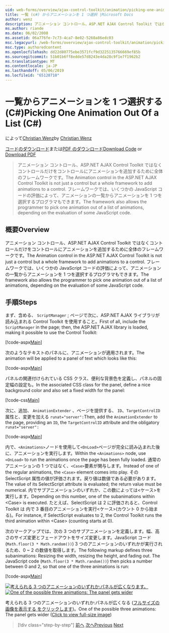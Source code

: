 ```yaml
---
uid: web-forms/overview/ajax-control-toolkit/animation/picking-one-animation-out-of-a-list-cs
title: 一覧 (c#) からアニメーションを 1 つ選択 |Microsoft Docs
author: wenz
description: アニメーション コントロール、ASP.NET AJAX Control Toolkit ではなくコントロールだけをコントロールにアニメーションを追加するために全体のフレームワークです。 フレームワークも許可する.
ms.author: riande
ms.date: 06/02/2008
ms.assetid: 06a776fe-7c73-4ca7-8e02-5260a86edc03
msc.legacyurl: /web-forms/overview/ajax-control-toolkit/animation/picking-one-animation-out-of-a-list-cs
msc.type: authoredcontent
ms.openlocfilehash: dd22d80775ebe3571fcf9d3225135766669ef85b
ms.sourcegitcommit: 51b01b6ff8edde57d8243e4da28c9f1e7f1962b2
ms.translationtype: MT
ms.contentlocale: ja-JP
ms.lasthandoff: 05/06/2019
ms.locfileid: "65128710"
---
```

# <a name="picking-one-animation-out-of-a-list-c"></a><span data-ttu-id="2ff06-104">一覧からアニメーションを 1 つ選択する (C#)</span><span class="sxs-lookup"><span data-stu-id="2ff06-104">Picking One Animation Out Of a List (C#)</span></span>

<span data-ttu-id="2ff06-105">によって[Christian Wenz](https://github.com/wenz)</span><span class="sxs-lookup"><span data-stu-id="2ff06-105">by [Christian Wenz](https://github.com/wenz)</span></span>

<span data-ttu-id="2ff06-106">[コードのダウンロード](http://download.microsoft.com/download/f/9/a/f9a26acd-8df4-4484-8a18-199e4598f411/Animation5.cs.zip)または[PDF のダウンロード](http://download.microsoft.com/download/6/7/1/6718d452-ff89-4d3f-a90e-c74ec2d636a3/animation5CS.pdf)</span><span class="sxs-lookup"><span data-stu-id="2ff06-106">[Download Code](http://download.microsoft.com/download/f/9/a/f9a26acd-8df4-4484-8a18-199e4598f411/Animation5.cs.zip) or [Download PDF](http://download.microsoft.com/download/6/7/1/6718d452-ff89-4d3f-a90e-c74ec2d636a3/animation5CS.pdf)</span></span>

> <span data-ttu-id="2ff06-107">アニメーション コントロール、ASP.NET AJAX Control Toolkit ではなくコントロールだけをコントロールにアニメーションを追加するために全体のフレームワークです。</span><span class="sxs-lookup"><span data-stu-id="2ff06-107">The Animation control in the ASP.NET AJAX Control Toolkit is not just a control but a whole framework to add animations to a control.</span></span> <span data-ttu-id="2ff06-108">フレームワークでは、いくつかの JavaScript コードの評価によって、アニメーションの一覧からアニメーションを 1 つを選択するプログラマもできます。</span><span class="sxs-lookup"><span data-stu-id="2ff06-108">The framework also allows the programmer to pick one animation out of a list of animations, depending on the evaluation of some JavaScript code.</span></span>

## <a name="overview"></a><span data-ttu-id="2ff06-109">概要</span><span class="sxs-lookup"><span data-stu-id="2ff06-109">Overview</span></span>

<span data-ttu-id="2ff06-110">アニメーション コントロール、ASP.NET AJAX Control Toolkit ではなくコントロールだけをコントロールにアニメーションを追加するために全体のフレームワークです。</span><span class="sxs-lookup"><span data-stu-id="2ff06-110">The Animation control in the ASP.NET AJAX Control Toolkit is not just a control but a whole framework to add animations to a control.</span></span> <span data-ttu-id="2ff06-111">フレームワークでは、いくつかの JavaScript コードの評価によって、アニメーションの一覧からアニメーションを 1 つを選択するプログラマもできます。</span><span class="sxs-lookup"><span data-stu-id="2ff06-111">The framework also allows the programmer to pick one animation out of a list of animations, depending on the evaluation of some JavaScript code.</span></span>

## <a name="steps"></a><span data-ttu-id="2ff06-112">手順</span><span class="sxs-lookup"><span data-stu-id="2ff06-112">Steps</span></span>

<span data-ttu-id="2ff06-113">まず、含める、 `ScriptManager` ; ページで次に、ASP.NET AJAX ライブラリが読み込まれる Control Toolkit を使用すること。</span><span class="sxs-lookup"><span data-stu-id="2ff06-113">First of all, include the `ScriptManager` in the page; then, the ASP.NET AJAX library is loaded, making it possible to use the Control Toolkit:</span></span>

[!code-aspx[Main](picking-one-animation-out-of-a-list-cs/samples/sample1.aspx)]

<span data-ttu-id="2ff06-114">次のようなテキストのパネルに、アニメーションが適用されます。</span><span class="sxs-lookup"><span data-stu-id="2ff06-114">The animation will be applied to a panel of text which looks like this:</span></span>

[!code-aspx[Main](picking-one-animation-out-of-a-list-cs/samples/sample2.aspx)]

<span data-ttu-id="2ff06-115">パネルの関連付けられている CSS クラス、便利な背景色を定義し、パネルの固定幅の設定も。</span><span class="sxs-lookup"><span data-stu-id="2ff06-115">In the associated CSS class for the panel, define a nice background color and also set a fixed width for the panel:</span></span>

[!code-css[Main](picking-one-animation-out-of-a-list-cs/samples/sample3.css)]

<span data-ttu-id="2ff06-116">次に、追加、 `AnimationExtender` 、ページを提供する、 `ID`、`TargetControlID`属性と、変更を加える `runat="server":`</span><span class="sxs-lookup"><span data-stu-id="2ff06-116">Then, add the `AnimationExtender` to the page, providing an `ID`, the `TargetControlID` attribute and the obligatory `runat="server":`</span></span>

[!code-aspx[Main](picking-one-animation-out-of-a-list-cs/samples/sample4.aspx)]

<span data-ttu-id="2ff06-117">内で、`<Animations>`ノードを使用して`<OnLoad>`ページが完全に読み込まれた後に、アニメーションを実行します。</span><span class="sxs-lookup"><span data-stu-id="2ff06-117">Within the `<Animations>` node, use `<OnLoad>` to run the animations once the page has been fully loaded.</span></span> <span data-ttu-id="2ff06-118">通常のアニメーションの 1 つではなく、`<Case>`要素が関与します。</span><span class="sxs-lookup"><span data-stu-id="2ff06-118">Instead of one of the regular animations, the `<Case>` element comes into play.</span></span> <span data-ttu-id="2ff06-119">その SelectScript 属性の値が評価されます。戻り値は数値である必要があります。</span><span class="sxs-lookup"><span data-stu-id="2ff06-119">The value of its SelectScript attribute is evaluated; the return value must be numerical.</span></span> <span data-ttu-id="2ff06-120">内でサブアニメーションのいずれか、この数によっては&lt;ケース&gt;を実行します。</span><span class="sxs-lookup"><span data-stu-id="2ff06-120">Depending on this number, one of the subanimations within &lt;Case&gt; is executed.</span></span> <span data-ttu-id="2ff06-121">たとえば、SelectScript は 2 に評価されると、Control Toolkit は 内で 3 番目のアニメーションを実行&lt;ケース&gt;(カウント 0 から始まる)。</span><span class="sxs-lookup"><span data-stu-id="2ff06-121">For instance, if SelectScript evaluates to 2, the Control Toolkit runs the third animation within &lt;Case&gt; (counting starts at 0).</span></span>

<span data-ttu-id="2ff06-122">次のマークアップでは、次の 3 つのサブアニメーションを定義します。幅、高さのサイズ変更とフェードアウトをサイズ変更します。JavaScript コード (`Math.floor(3 * Math.random())`) 3 つのアニメーションのいずれかが実行されるため、0 ~ 2 の数値を取得します。</span><span class="sxs-lookup"><span data-stu-id="2ff06-122">The following markup defines three subanimations: Resizing the width, resizing the height, and fading out. The JavaScript code (`Math.floor(3 * Math.random())`) then picks a number between 0 and 2, so that one of the three animations is run:</span></span>

[!code-aspx[Main](picking-one-animation-out-of-a-list-cs/samples/sample5.aspx)]

<span data-ttu-id="2ff06-123">[![考えられる 3 つのアニメーションのいずれか:パネルが広くなります。](picking-one-animation-out-of-a-list-cs/_static/image2.png)](picking-one-animation-out-of-a-list-cs/_static/image1.png)</span><span class="sxs-lookup"><span data-stu-id="2ff06-123">[![One of the possible three animations: The panel gets wider](picking-one-animation-out-of-a-list-cs/_static/image2.png)](picking-one-animation-out-of-a-list-cs/_static/image1.png)</span></span>

<span data-ttu-id="2ff06-124">考えられる 3 つのアニメーションのいずれか:パネルが広くなる ([フルサイズの画像を表示する をクリックします](picking-one-animation-out-of-a-list-cs/_static/image3.png))。</span><span class="sxs-lookup"><span data-stu-id="2ff06-124">One of the possible three animations: The panel gets wider ([Click to view full-size image](picking-one-animation-out-of-a-list-cs/_static/image3.png))</span></span>

> [!div class="step-by-step"]
> <span data-ttu-id="2ff06-125">[前へ](animation-depending-on-a-condition-cs.md)
> [次へ](animating-in-response-to-user-interaction-cs.md)</span><span class="sxs-lookup"><span data-stu-id="2ff06-125">[Previous](animation-depending-on-a-condition-cs.md)
[Next](animating-in-response-to-user-interaction-cs.md)</span></span>
